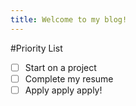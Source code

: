 ```yaml
---
title: Welcome to my blog!
---
```


#Priority List
- [ ] Start on a project
- [ ] Complete my resume
- [ ] Apply apply apply!
